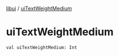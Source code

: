 [libui](index.md) / [uiTextWeightMedium](./ui-text-weight-medium.md)

# uiTextWeightMedium

`val uiTextWeightMedium: Int`
